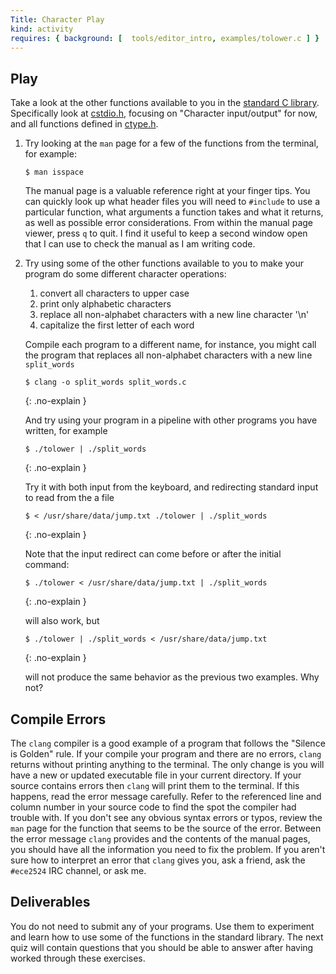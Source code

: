 ```yaml
---
Title: Character Play
kind: activity
requires: { background: [  tools/editor_intro, examples/tolower.c ] }
---
```


## Play

Take a look at the other functions available to you in the
[standard C library](http://www.cplusplus.com/reference/clibrary/). Specifically
look at [cstdio.h](http://www.cplusplus.com/reference/stdio/),
focusing on "Character input/output" for now, and all functions
defined in [ctype.h](http://www.cplusplus.com/reference/cctype/).

1. Try looking at the `man` page for a few of the functions from the
   terminal, for example:

       $ man isspace

   The manual page is a valuable reference right at your finger tips.
   You can quickly look up what header files you will need to
   `#include` to use a particular function, what arguments a function
   takes and what it returns, as well as possible error
   considerations. From within the manual page viewer, press `q` to
   quit.  I find it useful to keep a second window open that I can use
   to check the manual as I am writing code.

2. Try using some of the other functions available to you to make your
   program do some different character operations:

   1. convert all characters to upper case
   2. print only alphabetic characters
   3. replace all non-alphabet characters with a new line character '\n'
   4. capitalize the first letter of each word

   Compile each program to a different name, for instance, you might
   call the program that replaces all non-alphabet characters with a
   new line `split_words`

   ~~~ console
   $ clang -o split_words split_words.c
   ~~~
   {: .no-explain }

   And try using your program in a pipeline with other programs you have written, for example

   ~~~ console
   $ ./tolower | ./split_words
   ~~~
   {: .no-explain }

   Try it with both input from the keyboard, and redirecting standard input to read from the a file

   ~~~ console
   $ < /usr/share/data/jump.txt ./tolower | ./split_words
   ~~~
   {: .no-explain }


   Note that the input redirect can come before or after the initial command:

   ~~~ console
   $ ./tolower < /usr/share/data/jump.txt | ./split_words
   ~~~
   {: .no-explain }

   will also work, but 

   ~~~ console
   $ ./tolower | ./split_words < /usr/share/data/jump.txt 
   ~~~
   {: .no-explain }
   
   will not produce the same behavior as the previous two examples. Why not?

## Compile Errors

The `clang` compiler is a good example of a program that follows the
"Silence is Golden" rule.  If your compile your program and there are
no errors, `clang` returns without printing anything to the terminal.
The only change is you will have a new or updated executable file in
your current directory.  If your source contains errors then `clang`
will print them to the terminal.  If this happens, read the error
message carefully.  Refer to the referenced line and column number in
your source code to find the spot the compiler had trouble with.  If
you don't see any obvious syntax errors or typos, review the `man`
page for the function that seems to be the source of the
error. Between the error message `clang` provides and the contents of
the manual pages, you should have all the information you need to fix
the problem.  If you aren't sure how to interpret an error that
`clang` gives you, ask a friend, ask the `#ece2524` IRC channel, or
ask me.


## Deliverables

You do not need to submit any of your programs. Use them to experiment
and learn how to use some of the functions in the standard library.
The next quiz will contain questions that you should be able to answer
after having worked through these exercises.
